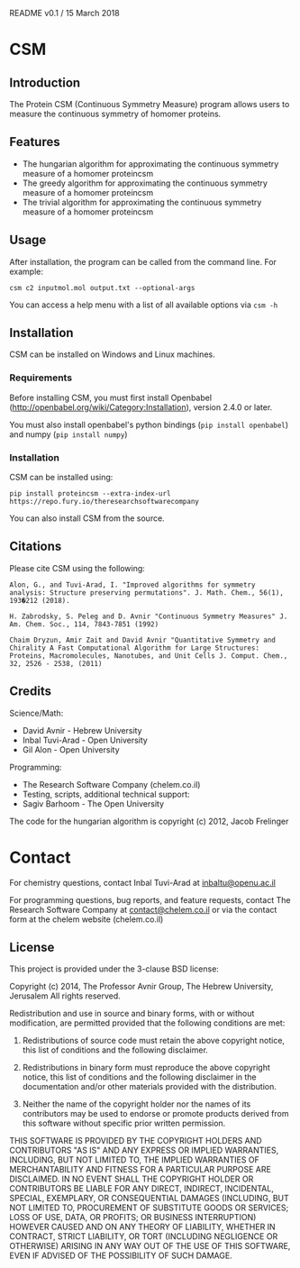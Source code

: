 README v0.1 / 15 March 2018

# CSM

## Introduction

The Protein CSM (Continuous Symmetry Measure) program allows users to measure the continuous symmetry of homomer proteins.

## Features


 * The hungarian algorithm for approximating the continuous symmetry measure of a homomer proteincsm
 * The greedy algorithm for approximating the continuous symmetry measure of a homomer proteincsm
 * The trivial algorithm for approximating the continuous symmetry measure of a homomer proteincsm

## Usage

After installation, the program can be called from the command line. For example:

`csm c2 inputmol.mol output.txt --optional-args`

You can access a help menu with a list of all available options via `csm -h`

## Installation

CSM can be installed on Windows and Linux machines.

### Requirements
Before installing CSM, you must first install Openbabel (http://openbabel.org/wiki/Category:Installation), 
version 2.4.0 or later.

You must also install openbabel's python bindings (`pip install openbabel`) and numpy (`pip install numpy`)

### Installation

CSM can be installed using:

`pip install proteincsm --extra-index-url https://repo.fury.io/theresearchsoftwarecompany`

You can also install CSM from the source.

## Citations ##

Please cite CSM using the following:

```
Alon, G., and Tuvi-Arad, I. "Improved algorithms for symmetry analysis: Structure preserving permutations". J. Math. Chem., 56(1), 193�212 (2018).

H. Zabrodsky, S. Peleg and D. Avnir "Continuous Symmetry Measures" J. Am. Chem. Soc., 114, 7843-7851 (1992) 

Chaim Dryzun, Amir Zait and David Avnir "Quantitative Symmetry and Chirality A Fast Computational Algorithm for Large Structures: Proteins, Macromolecules, Nanotubes, and Unit Cells J. Comput. Chem., 32, 2526 - 2538, (2011) 
```

## Credits

Science/Math:

* David Avnir - Hebrew University
* Inbal Tuvi-Arad - Open University
* Gil Alon - Open University

Programming:
* The Research Software Company (chelem.co.il)
* Testing, scripts, additional technical support:
* Sagiv Barhoom - The Open University

The code for the hungarian algorithm is copyright (c) 2012, Jacob Frelinger

# Contact

For chemistry questions, contact Inbal Tuvi-Arad at inbaltu@openu.ac.il

For programming questions, bug reports, and feature requests,
contact The Research Software Company at contact@chelem.co.il 
or via the contact form at the chelem website (chelem.co.il)

## License

This project is provided under the 3-clause BSD license:

Copyright (c) 2014, The Professor Avnir Group, The Hebrew University, Jerusalem
All rights reserved.

Redistribution and use in source and binary forms, with or without modification, are permitted provided that the following conditions are met:

1. Redistributions of source code must retain the above copyright notice, this list of conditions and the following disclaimer.

2. Redistributions in binary form must reproduce the above copyright notice, this list of conditions and the following disclaimer in the documentation and/or other materials provided with the distribution.

3. Neither the name of the copyright holder nor the names of its contributors may be used to endorse or promote products derived from this software without specific prior written permission.

THIS SOFTWARE IS PROVIDED BY THE COPYRIGHT HOLDERS AND CONTRIBUTORS "AS IS" AND ANY EXPRESS OR IMPLIED WARRANTIES, INCLUDING, BUT NOT LIMITED TO, 
THE IMPLIED WARRANTIES OF MERCHANTABILITY AND FITNESS FOR A PARTICULAR PURPOSE ARE DISCLAIMED. IN NO EVENT SHALL THE COPYRIGHT HOLDER OR CONTRIBUTORS BE LIABLE FOR ANY 
DIRECT, INDIRECT, INCIDENTAL, SPECIAL, EXEMPLARY, OR CONSEQUENTIAL DAMAGES 
(INCLUDING, BUT NOT LIMITED TO, PROCUREMENT OF SUBSTITUTE GOODS OR SERVICES; LOSS OF USE, DATA, OR PROFITS; OR BUSINESS INTERRUPTION) HOWEVER CAUSED AND ON ANY THEORY OF LIABILITY, 
WHETHER IN CONTRACT, STRICT LIABILITY, OR TORT (INCLUDING NEGLIGENCE OR OTHERWISE) ARISING IN ANY WAY OUT OF THE USE OF THIS SOFTWARE, EVEN IF ADVISED OF THE POSSIBILITY OF SUCH DAMAGE.
